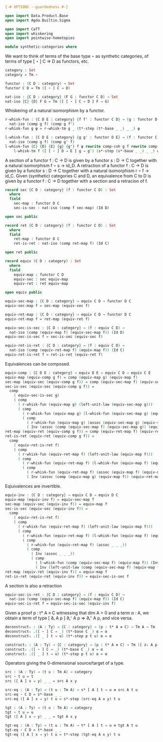 ```agda
{-# OPTIONS --guardedness #-}

open import Data.Product.Base
open import Agda.Builtin.Sigma

open import CaTT
open import whiskering
open import pointwise-homotopies

module synthetic-categories where
```

We want to think of terms of the base type ⋆ as synthetic categories, of terms of type [ ⋆ ] C ⇒ D
as functors, etc.

```agda
category : Set
category = Tm ⋆

functor : (C D : category) → Set
functor C D = Tm ([ ⋆ ] C ⇒ D)

nat-iso : {C D : category} (F G : functor C D) → Set
nat-iso {C} {D} F G = Tm ([ [ ⋆ ] C ⇒ D ] F ⇒ G)
```

Whiskering of a natural isomorphism by a functor.

```agda
r-whisk-fun : {C D E : category} {f f' : functor C D} → (g : functor D E) → nat-iso f f' →
  nat-iso (comp g f) (comp g f')
r-whisk-fun g φ = r-whisk-tm g _ (t*-step (t*-base _ _) _ _) φ

l-whisk-fun : {C D E : category} {g g' : functor D E} → (f : functor C D) → nat-iso g g' →
  nat-iso (comp g f) (comp g' f)
l-whisk-fun {C} {D} {E} {g} {g'} f ψ rewrite comp-coh g f rewrite comp-coh g' f =
    l-whisk-tm f ([ [ ⋆ ] D ⇒ E ] g ⇒ g') (s*-step (s*-base _ _) _ _) ψ
```

A section of a functor f : C → D is given by a functor s : D → C together with a natural isomorphism
f ∘ s → id_D. A retraction of a functor f : C → D is given by a functor s : D → C together with a
natural isomorphism r ∘ f → id_C. Given (synthetic) categories C and D, an equivalence from C to D
is given by a functor f : C → D together with a section and a retracion of f.

```agda
record sec {C D : category} (f : functor C D) : Set
  where
  field
    sec-map : functor D C
    sec-is-sec : nat-iso (comp f sec-map) (Id D)

open sec public

record ret {C D : category} (f : functor C D) : Set
  where
  field
    ret-map : functor D C
    ret-is-ret : nat-iso (comp ret-map f) (Id C)

open ret public

record equiv (C D : category) : Set
  where
  field
    equiv-map : functor C D
    equiv-sec : sec equiv-map
    equiv-ret : ret equiv-map

open equiv public

equiv-sec-map : {C D : category} → equiv C D → functor D C
equiv-sec-map f = sec-map (equiv-sec f)

equiv-ret-map : {C D : category} → equiv C D → functor D C
equiv-ret-map f = ret-map (equiv-ret f)

equiv-sec-is-sec : {C D : category} → (f : equiv C D) →
  nat-iso (comp (equiv-map f) (equiv-sec-map f)) (Id D)
equiv-sec-is-sec f = sec-is-sec (equiv-sec f)

equiv-ret-is-ret : {C D : category} → (f : equiv C D) →
  nat-iso (comp (equiv-ret-map f) (equiv-map f)) (Id C)
equiv-ret-is-ret f = ret-is-ret (equiv-ret f)
```

Equivalences can be composed.

```agda
equiv-comp : {C D E : category} → equiv D E → equiv C D → equiv C E
equiv-map (equiv-comp g f) = comp (equiv-map g) (equiv-map f)
sec-map (equiv-sec (equiv-comp g f)) = comp (equiv-sec-map f) (equiv-sec-map g)
sec-is-sec (equiv-sec (equiv-comp g f)) =
  comp
    ( equiv-sec-is-sec g)
    ( comp
      ( r-whisk-fun (equiv-map g) (left-unit-law (equiv-sec-map g)))
      ( comp
        ( r-whisk-fun (equiv-map g) (l-whisk-fun (equiv-sec-map g) (equiv-sec-is-sec f)))
        ( comp
          ( r-whisk-fun (equiv-map g) (assoc (equiv-sec-map g) (equiv-sec-map f) (equiv-map f)))
          ( Inv (assoc (comp (equiv-sec-map f) (equiv-sec-map g)) (equiv-map f) (equiv-map g))))))
ret-map (equiv-ret (equiv-comp g f)) = comp (equiv-ret-map f) (equiv-ret-map g)
ret-is-ret (equiv-ret (equiv-comp g f)) = 
  comp
    ( equiv-ret-is-ret f)
    ( comp
      ( r-whisk-fun (equiv-ret-map f) (left-unit-law (equiv-map f)))
      ( comp
        ( r-whisk-fun (equiv-ret-map f) (l-whisk-fun (equiv-map f) (equiv-ret-is-ret g)))
        ( comp
          ( r-whisk-fun (equiv-ret-map f) (assoc (equiv-map f) (equiv-map g) (equiv-ret-map g)))
          ( Inv (assoc (comp (equiv-map g) (equiv-map f)) (equiv-ret-map g) (equiv-ret-map f))))))
```

Eqiuivalences are invertible.

```agda
equiv-inv : {C D : category} → equiv C D → equiv D C
equiv-map (equiv-inv f) = equiv-sec-map f
sec-map (equiv-sec (equiv-inv f)) = equiv-map f
sec-is-sec (equiv-sec (equiv-inv f)) =
  comp
    ( equiv-ret-is-ret f)
    ( comp
      ( r-whisk-fun (equiv-ret-map f) (left-unit-law (equiv-map f)))
      ( comp
        ( r-whisk-fun (equiv-ret-map f) (l-whisk-fun (equiv-map f) (equiv-sec-is-sec f)))
        ( comp
          ( r-whisk-fun (equiv-ret-map f) (assoc _ _ _))
          ( comp
            ( Inv (assoc _ _ _))
            ( comp
              ( l-whisk-fun (comp (equiv-sec-map f) (equiv-map f)) (Inv (equiv-ret-is-ret f)))
              ( Inv (left-unit-law (comp (equiv-sec-map f) (equiv-map f)))))))))
ret-map (equiv-ret (equiv-inv f)) = equiv-map f
ret-is-ret (equiv-ret (equiv-inv f)) = equiv-sec-is-sec f
```

A section is also a retraction

```agda
equiv-sec-is-ret : {C D : category} → (f : equiv C D) →
  nat-iso (comp (equiv-sec-map f) (equiv-map f)) (Id C)
equiv-sec-is-ret f = equiv-sec-is-sec (equiv-inv f) 
```

Given a proof p : t* A ≡ C witnessing that dim A > 0 and a term α : A, we obtain a term of type
[ ∂ₜ A p ] ∂ₜ⁻ A p ⇒ ∂ₜ⁺ A p, and vice versa.

```agda
deconstructₜ : (A : Ty) → {C : category} → (p : t* A ≡ C) → Tm A → Tm ([ ∂ₜ A p ] ∂ₜ⁻ A p ⇒ ∂ₜ⁺ A p)
deconstructₜ .([ ⋆ ] C ⇒ _) (t*-base C _) α = α
deconstructₜ .([ _ ] t ⇒ u) (t*-step p t u) α = α

constructₜ : (A : Ty) → {C : category} → (p : t* A ≡ C) → Tm ([ ∂ₜ A p ] ∂ₜ⁻ A p ⇒ ∂ₜ⁺ A p) → Tm A
constructₜ .([ ⋆ ] C ⇒ _) (t*-base C _) α = α
constructₜ .([ _ ] t ⇒ u) (t*-step p t u) α = α
```

Operators giving the 0-dimensional source/target of a type.

```agda
src : (A : Ty) → (t u : Tm A) → category
src ⋆ t u = t
src ([ A ] x ⇒ y) _ _ = src A x y

src-eq : (A : Ty) → (t u : Tm A) → s* [ A ] t ⇒ u ≡ src A t u
src-eq ⋆ C D = s*-base _ _
src-eq ([ A ] x ⇒ y) t u = s*-step (src-eq A x y) t u

tgt : (A : Ty) → (t u : Tm A) → category
tgt ⋆ t u = u
tgt ([ A ] x ⇒ y) _ _ = tgt A x y

tgt-eq : (A : Ty) → (t u : Tm A) → t* [ A ] t ⇒ u ≡ tgt A t u
tgt-eq ⋆ C D = t*-base _ _
tgt-eq ([ A ] x ⇒ y) t u = t*-step (tgt-eq A x y) t u
```